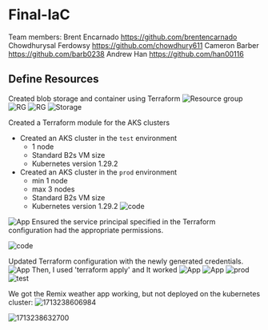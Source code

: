 # Final-IaC

Team members:
Brent Encarnado https://github.com/brentencarnado
Chowdhurysal Ferdowsy https://github.com/chowdhury611
Cameron Barber https://github.com/barb0238
Andrew Han https://github.com/han00116

## Define Resources

Created blob storage and container using Terraform
![Resource group](/infrastructure/Pictures/1a.png)
![RG](/infrastructure/Pictures/1b.png)
![RG](/infrastructure/Pictures/1c.png)
![Storage](/infrastructure/Pictures/1d.png)

Created a Terraform module for the AKS clusters

- Created an AKS cluster in the `test` environment
  - 1 node
  - Standard B2s VM size
  - Kubernetes version 1.29.2
- Created an AKS cluster in the `prod` environment
  - min 1 node
  - max 3 nodes
  - Standard B2s VM size
  - Kubernetes version 1.29.2
    ![code](/infrastructure/Pictures/2a.png)

![App](/infrastructure/Pictures/rbac.png)
Ensured the service principal specified in the Terraform configuration had the appropriate permissions.

![code](/infrastructure/Pictures/salehaapp.png)

Updated Terraform configuration with the newly generated credentials.
![App](/infrastructure/Pictures/2e.png)
Then, I used 'terraform apply' and It worked
![App](/infrastructure/Pictures/2b.png)
![App](/infrastructure/Pictures/2c.png)
![prod](/infrastructure/Pictures/2d.png)
![test](/infrastructure/Pictures/test.png)

We got the Remix weather app working, but not deployed on the kubernetes cluster:
![1713238606984](image/README/1713238606984.png)

![1713238632700](image/README/1713238632700.png)
